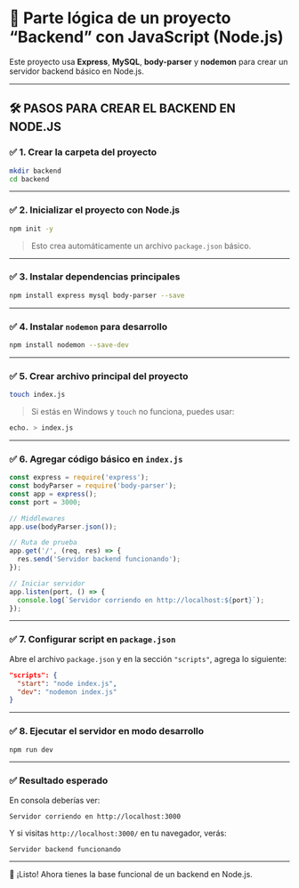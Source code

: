 # 🚀 Parte lógica de un proyecto “Backend” con JavaScript (Node.js)

Este proyecto usa **Express**, **MySQL**, **body-parser** y **nodemon** para crear un servidor backend básico en Node.js.

---

## 🛠️ PASOS PARA CREAR EL BACKEND EN NODE.JS

### ✅ 1. Crear la carpeta del proyecto

```bash
mkdir backend
cd backend
````

---

### ✅ 2. Inicializar el proyecto con Node.js

```bash
npm init -y
```

> Esto crea automáticamente un archivo `package.json` básico.

---

### ✅ 3. Instalar dependencias principales

```bash
npm install express mysql body-parser --save
```

---

### ✅ 4. Instalar `nodemon` para desarrollo

```bash
npm install nodemon --save-dev
```

---

### ✅ 5. Crear archivo principal del proyecto

```bash
touch index.js
```

> Si estás en Windows y `touch` no funciona, puedes usar:

```bash
echo. > index.js
```

---

### ✅ 6. Agregar código básico en `index.js`

```js
const express = require('express');
const bodyParser = require('body-parser');
const app = express();
const port = 3000;

// Middlewares
app.use(bodyParser.json());

// Ruta de prueba
app.get('/', (req, res) => {
  res.send('Servidor backend funcionando');
});

// Iniciar servidor
app.listen(port, () => {
  console.log(`Servidor corriendo en http://localhost:${port}`);
});
```

---

### ✅ 7. Configurar script en `package.json`

Abre el archivo `package.json` y en la sección `"scripts"`, agrega lo siguiente:

```json
"scripts": {
  "start": "node index.js",
  "dev": "nodemon index.js"
}
```

---

### ✅ 8. Ejecutar el servidor en modo desarrollo

```bash
npm run dev
```

---

### ✅ Resultado esperado

En consola deberías ver:

```
Servidor corriendo en http://localhost:3000
```

Y si visitas `http://localhost:3000/` en tu navegador, verás:

```
Servidor backend funcionando
```

---

🎉 ¡Listo! Ahora tienes la base funcional de un backend en Node.js.

```



